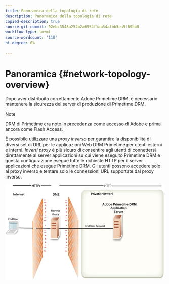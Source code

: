 ```yaml
---
title: Panoramica della topologia di rete
description: Panoramica della topologia di rete
copied-description: true
source-git-commit: 02ebc3548a254b2a6554f1ab34afbb3ea5f09bb8
workflow-type: tm+mt
source-wordcount: '118'
ht-degree: 0%

---
```


# Panoramica {#network-topology-overview}

Dopo aver distribuito correttamente Adobe Primetime DRM, è necessario mantenere la sicurezza del server di produzione di Primetime DRM.

>[!NOTE]
>
>DRM di Primetime era noto in precedenza come accesso di Adobe e prima ancora come Flash Access.

È possibile utilizzare una *proxy inverso* per garantire la disponibilità di diversi set di URL per le applicazioni Web DRM Primetime per utenti esterni e interni. *Inverti proxy* è più sicuro di consentire agli utenti di connettersi direttamente al server applicazioni su cui viene eseguito Primetime DRM e questa configurazione esegue tutte le richieste HTTP per il server applicazioni che esegue Primetime DRM. Gli utenti possono accedere solo al proxy inverso e tentare solo le connessioni URL supportate dal proxy inverso.

<!--<a id="fig_8083A8C794B646CD87985EC891B60663"></a>-->

![](assets/AdobeAccess_4_SecureDeployment.png)
